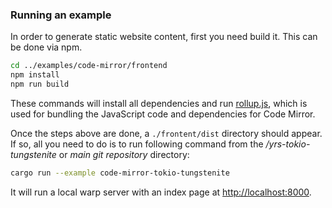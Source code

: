 
### Running an example

In order to generate static website content, first you need build it. This can be done via npm.

```bash
cd ../examples/code-mirror/frontend
npm install
npm run build
```

These commands will install all dependencies and run [rollup.js](https://rollupjs.org/), which is used for bundling the JavaScript code and dependencies for Code Mirror.

Once the steps above are done, a `./frontent/dist` directory should appear. If so, all you need to do is to run following command from the */yrs-tokio-tungstenite* or *main git repository* directory:

```bash
cargo run --example code-mirror-tokio-tungstenite
```

It will run a local warp server with an index page at [http://localhost:8000](http://localhost:8000).